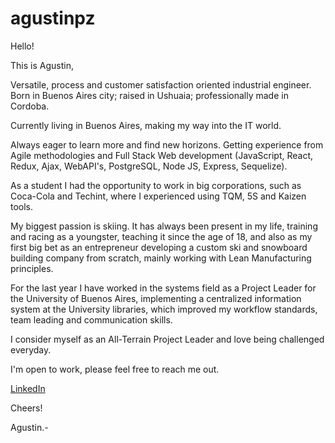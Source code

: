 # agustinpz

Hello!

This is Agustin, 

Versatile, process and customer satisfaction oriented industrial engineer. 
Born in Buenos Aires city; raised in Ushuaia; professionally made in Cordoba. 

Currently living in Buenos Aires, making my way into the IT world. 

Always eager to learn more and find new horizons. Getting experience from Agile methodologies and Full Stack Web development (JavaScript, React, Redux, Ajax, WebAPI's, PostgreSQL, Node JS, Express, Sequelize).

As a student I had the opportunity to work in big corporations, such as Coca-Cola and Techint, where I experienced using TQM, 5S and Kaizen tools.

My biggest passion is skiing. It has always been present in my life, training and racing as a youngster, teaching it since the age of 18, and also as my first big bet as an entrepreneur developing a custom ski and snowboard building company from scratch, mainly working with Lean Manufacturing principles.

For the last year I have worked in the systems field as a Project Leader for the University of Buenos Aires, implementing a centralized information system at the University libraries, which improved my workflow standards, team leading and communication skills.

I consider myself as an All-Terrain Project Leader and love being challenged everyday.

I'm open to work, please feel free to reach me out.

[LinkedIn](https://www.linkedin.com/in/agustinpz/)


Cheers!


Agustin.-
